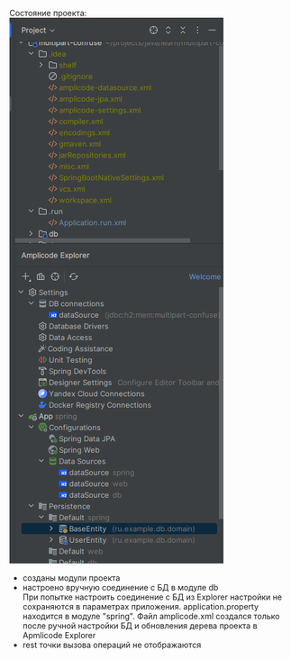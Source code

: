 Состояние проекта:   
![Состояние Amplicode Explorer](doc/img/Спроект%20только%20создан.%20Apmlicode%20Explorer%20и%20параметры%20плагина%20в%20папке%20IDE.png)

- созданы модули проекта
- настроено вручную соединение с БД в модуле db   
  При попытке настроить соединение с БД из Explorer настройки не сохраняются в параметрах приложения.
  application.property находится в модуле "spring".
  Файл amplicode.xml создался только после ручной настройки БД и обновления дерева проекта в Apmlicode Explorer
- rest точки вызова операций не отображаются
    